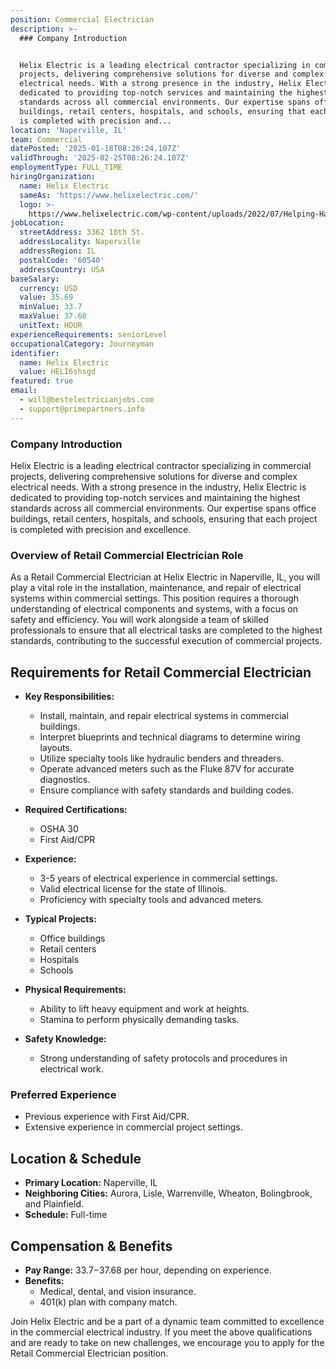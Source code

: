 ```yaml
---
position: Commercial Electrician
description: >-
  ### Company Introduction


  Helix Electric is a leading electrical contractor specializing in commercial
  projects, delivering comprehensive solutions for diverse and complex
  electrical needs. With a strong presence in the industry, Helix Electric is
  dedicated to providing top-notch services and maintaining the highest
  standards across all commercial environments. Our expertise spans office
  buildings, retail centers, hospitals, and schools, ensuring that each project
  is completed with precision and...
location: 'Naperville, IL'
team: Commercial
datePosted: '2025-01-18T08:26:24.107Z'
validThrough: '2025-02-25T08:26:24.107Z'
employmentType: FULL_TIME
hiringOrganization:
  name: Helix Electric
  sameAs: 'https://www.helixelectric.com/'
  logo: >-
    https://www.helixelectric.com/wp-content/uploads/2022/07/Helping-Hands-Logo_Blue-e1656694113799.jpg
jobLocation:
  streetAddress: 3362 10th St.
  addressLocality: Naperville
  addressRegion: IL
  postalCode: '60540'
  addressCountry: USA
baseSalary:
  currency: USD
  value: 35.69
  minValue: 33.7
  maxValue: 37.68
  unitText: HOUR
experienceRequirements: seniorLevel
occupationalCategory: Journeyman
identifier:
  name: Helix Electric
  value: HELI6shsgd
featured: true
email:
  - will@bestelectricianjobs.com
  - support@primepartners.info
---
```




### Company Introduction

Helix Electric is a leading electrical contractor specializing in commercial projects, delivering comprehensive solutions for diverse and complex electrical needs. With a strong presence in the industry, Helix Electric is dedicated to providing top-notch services and maintaining the highest standards across all commercial environments. Our expertise spans office buildings, retail centers, hospitals, and schools, ensuring that each project is completed with precision and excellence.

### Overview of Retail Commercial Electrician Role

As a Retail Commercial Electrician at Helix Electric in Naperville, IL, you will play a vital role in the installation, maintenance, and repair of electrical systems within commercial settings. This position requires a thorough understanding of electrical components and systems, with a focus on safety and efficiency. You will work alongside a team of skilled professionals to ensure that all electrical tasks are completed to the highest standards, contributing to the successful execution of commercial projects.

## Requirements for Retail Commercial Electrician

- **Key Responsibilities:**
  - Install, maintain, and repair electrical systems in commercial buildings.
  - Interpret blueprints and technical diagrams to determine wiring layouts.
  - Utilize specialty tools like hydraulic benders and threaders.
  - Operate advanced meters such as the Fluke 87V for accurate diagnostics.
  - Ensure compliance with safety standards and building codes.

- **Required Certifications:**
  - OSHA 30
  - First Aid/CPR

- **Experience:**
  - 3-5 years of electrical experience in commercial settings.
  - Valid electrical license for the state of Illinois.
  - Proficiency with specialty tools and advanced meters.

- **Typical Projects:**
  - Office buildings
  - Retail centers
  - Hospitals
  - Schools

- **Physical Requirements:**
  - Ability to lift heavy equipment and work at heights.
  - Stamina to perform physically demanding tasks.

- **Safety Knowledge:**
  - Strong understanding of safety protocols and procedures in electrical work.

### Preferred Experience

- Previous experience with First Aid/CPR.
- Extensive experience in commercial project settings.

## Location & Schedule

- **Primary Location:** Naperville, IL
- **Neighboring Cities:** Aurora, Lisle, Warrenville, Wheaton, Bolingbrook, and Plainfield.
- **Schedule:** Full-time

## Compensation & Benefits

- **Pay Range:** $33.7-$37.68 per hour, depending on experience.
- **Benefits:**
  - Medical, dental, and vision insurance.
  - 401(k) plan with company match.

Join Helix Electric and be a part of a dynamic team committed to excellence in the commercial electrical industry. If you meet the above qualifications and are ready to take on new challenges, we encourage you to apply for the Retail Commercial Electrician position.
